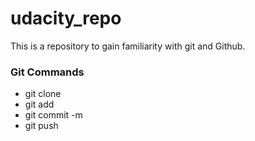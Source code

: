 # udacity_repo
This is a repository to gain familiarity with git and Github.

### Git Commands
* git clone
* git add
* git commit -m
* git push
